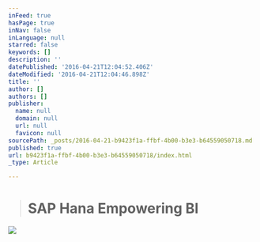 ```yaml
---
inFeed: true
hasPage: true
inNav: false
inLanguage: null
starred: false
keywords: []
description: ''
datePublished: '2016-04-21T12:04:52.406Z'
dateModified: '2016-04-21T12:04:46.898Z'
title: ''
author: []
authors: []
publisher:
  name: null
  domain: null
  url: null
  favicon: null
sourcePath: _posts/2016-04-21-b9423f1a-ffbf-4b00-b3e3-b64559050718.md
published: true
url: b9423f1a-ffbf-4b00-b3e3-b64559050718/index.html
_type: Article

---
```

> # SAP Hana Empowering BI

![](https://the-grid-user-content.s3-us-west-2.amazonaws.com/a08418de-9c66-4dad-9c39-952b81bf2e94.jpg)